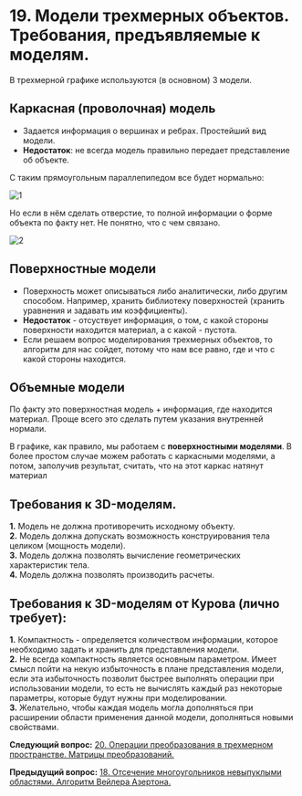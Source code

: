 # 19. Модели трехмерных объектов. Требования, предъявляемые к моделям.

В трехмерной графике используются (в основном) 3 модели.

## Каркасная (проволочная) модель

* Задается информация о вершинах и ребрах. Простейший вид модели.  
* **Недостаток**: не всегда модель правильно передает представление об объекте.  

С таким прямоугольным параллепипедом все будет нормально:  

![1](https://sun9-18.userapi.com/c857236/v857236487/1b9617/kchl0hUva38.jpg)

Но если в нём сделать отверстие, то полной информации о форме объекта по факту нет. Не понятно, что с чем связано.  

![2](https://sun9-37.userapi.com/c857236/v857236487/1b961e/dX256BI5yfU.jpg)

## Поверхностные модели

* Поверхность может описываться либо аналитически, либо другим способом. Например, хранить библиотеку поверхностей (хранить уравнения и задавать им коэффициенты).  
* **Недостаток** - отсуствует информация, о том, с какой стороны поверхности находится материал, а с какой - пустота.  
* Если решаем вопрос моделирования трехмерных объектов, то алгоритм для нас сойдет, потому что нам все равно, где и что с какой стороны находится.  

## Объемные модели

По факту это поверхностная модель + информация, где находится материал. Проще всего это сделать путем указания внутренней нормали.

В графике, как правило, мы работаем с **поверхностными моделями**. В более простом случае можем работать с каркасными моделями, а потом, заполучив результат, считать, что на этот каркас натянут материал

## Требования к 3D-моделям.

**1.** Модель не должна противоречить исходному объекту.  
**2.** Модель должна допускать возможность конструирования тела целиком (мощность модели).  
**3.** Модель должна позволять вычисление геометрических характеристик тела.  
**4.** Модель должна позволять производить расчеты.  

## Требования к 3D-моделям от Курова (лично требует):

**1.** Компактность - определяется количеством информации, которое необходимо задать и хранить для представления модели.  
**2.** Не всегда компактность является основным параметром. Имеет смысл пойти на некую избыточность в плане представления модели, если эта избыточность позволит быстрее выполнять операции при использовании модели, то есть не вычислять каждый раз некоторые параметры, которые будут нужны при моделировании.  
**3.** Желательно, чтобы каждая модель могла дополняться при расширении области применения данной модели, дополняться новыми свойствами.  



**Следующий вопрос:**  [20. Операции преобразования в трехмерном пространстве. Матрицы преобразований.](./exam20)


**Предыдущий вопрос:**  [18. Отсечение многоугольников невыпуклыми  областями.  Алгоритм Вейлера Азертона.](./exam18)
